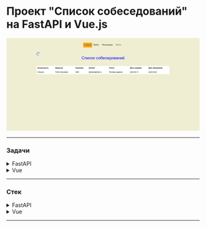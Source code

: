 # Проект "Список собеседований" на FastAPI и Vue.js


![alt text](./frontend/src/assets/readme.png)

---
### Задачи

<details>
  <summary>FastAPI</summary>

  - [x] Создание виртуального окружения
  - [х] Установка библиотек
  - [х] Подключение к базе данных
  - [х] Новое приложение users
  - [х] Создание миграций
  - [х] Функция для хеширования пароля
  - [х] Функция создания jwt токена
  - [х] Установка и подключение celery и redis
  - [ ] Асинхронная функция для верификации пользователя

</details>

<details>
  <summary>Vue</summary>

  - [x] Создание проекта
  - [x] Установка axios
  - [x] Страница регистрации
  - [x] Страница авторизации
  - [x] Главная страница
  - [x] Компонент Header
  - [x] Глобальный компонент Spinner

</details>

---

### Стек

<details>

  <summary>FastAPI</summary>

  - [x] FastAPI
  - [х] PostgreSQL
  - [х] Alembic
  - [х] SQLAlchemy
  - [х] Redis
  - [х] Celery


</details>

<details>
  <summary>Vue</summary>

  - [x] Vue3 (Composition API)
  - [x] Axios
  - [x] Vue-router
  - [x] Pinia
  - [x] Vue-toast-notification
  - [x] Bootstrap

</details>

---
